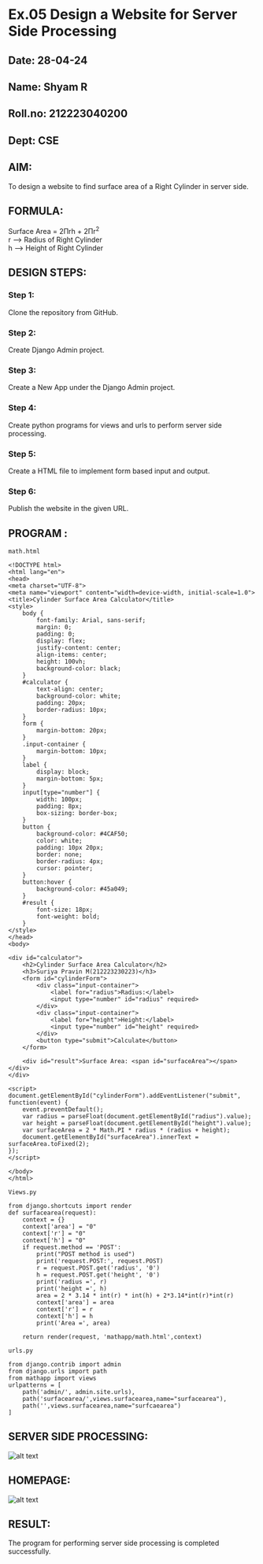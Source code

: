 # Ex.05 Design a Website for Server Side Processing
## Date: 28-04-24
## Name: Shyam R
## Roll.no: 212223040200
## Dept: CSE
## AIM:
To design a website to find surface area of a Right Cylinder in server side.

## FORMULA:
Surface Area = 2Πrh + 2Πr<sup>2</sup>
<br>r --> Radius of Right Cylinder
<br>h --> Height of Right Cylinder

## DESIGN STEPS:

### Step 1:
Clone the repository from GitHub.

### Step 2:
Create Django Admin project.

### Step 3:
Create a New App under the Django Admin project.

### Step 4:
Create python programs for views and urls to perform server side processing.

### Step 5:
Create a HTML file to implement form based input and output.

### Step 6:
Publish the website in the given URL.

## PROGRAM :
```
math.html

<!DOCTYPE html>
<html lang="en">
<head>
<meta charset="UTF-8">
<meta name="viewport" content="width=device-width, initial-scale=1.0">
<title>Cylinder Surface Area Calculator</title>
<style>
    body {
        font-family: Arial, sans-serif;
        margin: 0;
        padding: 0;
        display: flex;
        justify-content: center;
        align-items: center;
        height: 100vh;
        background-color: black;
    }
    #calculator {
        text-align: center;
        background-color: white;
        padding: 20px;
        border-radius: 10px;
    }
    form {
        margin-bottom: 20px;
    }
    .input-container {
        margin-bottom: 10px;
    }
    label {
        display: block;
        margin-bottom: 5px;
    }
    input[type="number"] {
        width: 100px;
        padding: 8px;
        box-sizing: border-box;
    }
    button {
        background-color: #4CAF50;
        color: white;
        padding: 10px 20px;
        border: none;
        border-radius: 4px;
        cursor: pointer;
    }
    button:hover {
        background-color: #45a049;
    }
    #result {
        font-size: 18px;
        font-weight: bold;
    }
</style>
</head>
<body>

<div id="calculator">
    <h2>Cylinder Surface Area Calculator</h2>
    <h3>Suriya Pravin M(212223230223)</h3>
    <form id="cylinderForm">
        <div class="input-container">
            <label for="radius">Radius:</label>
            <input type="number" id="radius" required>
        </div>
        <div class="input-container">
            <label for="height">Height:</label>
            <input type="number" id="height" required>
        </div>
        <button type="submit">Calculate</button>
    </form>

    <div id="result">Surface Area: <span id="surfaceArea"></span></div>
</div>

<script>
document.getElementById("cylinderForm").addEventListener("submit", function(event) {
    event.preventDefault();
    var radius = parseFloat(document.getElementById("radius").value);
    var height = parseFloat(document.getElementById("height").value);
    var surfaceArea = 2 * Math.PI * radius * (radius + height);
    document.getElementById("surfaceArea").innerText = surfaceArea.toFixed(2);
});
</script>

</body>
</html>

```
```
Views.py

from django.shortcuts import render
def surfacearea(request):
    context = {}
    context['area'] = "0"
    context['r'] = "0"
    context['h'] = "0"
    if request.method == 'POST':
        print("POST method is used")
        print('request.POST:', request.POST)
        r = request.POST.get('radius', '0') 
        h = request.POST.get('height', '0') 
        print('radius =', r)
        print('height =', h)
        area = 2 * 3.14 * int(r) * int(h) + 2*3.14*int(r)*int(r)
        context['area'] = area
        context['r'] = r
        context['h'] = h
        print('Area =', area)
    
    return render(request, 'mathapp/math.html',context)
```
```
urls.py

from django.contrib import admin
from django.urls import path
from mathapp import views
urlpatterns = [
    path('admin/', admin.site.urls),
    path('surfacearea/',views.surfacearea,name="surfacearea"),
    path('',views.surfacearea,name="surfcaearea")
]
```


## SERVER SIDE PROCESSING:
![alt text](<Screenshot 2024-04-18 120618.png>)

## HOMEPAGE:
![alt text](<Screenshot 2024-05-08 161342.png>)

## RESULT:
The program for performing server side processing is completed successfully.
